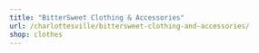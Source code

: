 ```yaml
---
title: "BitterSweet Clothing & Accessories"
url: /charlottesville/bittersweet-clothing-and-accessories/
shop: clothes
---
```

